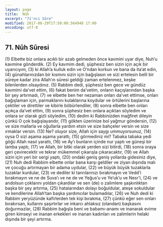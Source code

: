 ```yaml
---
layout: page
title:  Nûh
excerpt: "71'nci Sûre"
modified: 2017-08-29T17:50:00.564948 17:00
encoding: utf-8
---
```


## 71. Nûh Sûresi

(1) Elbette biz onlara acıklı bir azab gelmeden önce kavmini uyar diye, Nuh’u kavmine gönderdik.
(2) Ey kavmim dedi, şüphesiz ben sizin için açık bir uyarıcıyım,
(3) ki Allah’a kulluk edin ve O’ndan korkun ve bana da ita’at edin,
(4) günahlarınızdan bir kısmını sizin için bağışlasın ve sizi ertelesin belli bir süreye kadar zira Allah’ın süresi geldiği zaman ertelenmez, keşke bilenlerden olsaydınız.
(5) Rabbim dedi, şüphesiz ben gece ve gündüz kavmimi da’vet ettim,
(6) fakat benim da’vetim, onların kaçışlarından başka bir şey artırmadı,
(7) ve elbette ben her nezaman onları da’vet ettimse, onları bağışlaman için, parmaklarını kulaklarına koydular ve örtülerini başlarına çektiler ve direttiler ve kibirle böbürlendiler,
(8) sonra elbette ben onları açıkça da’vet ettim,
(9) sonra şüphesiz ben onlara açıktan söyledim ve onlara sır olarak gizli söyledim,
(10) dedim ki Rabbinizden mağfiret dileyin çünkü O çok bağışlayandır,
(11) gökten üzerinize bol yağmur göndersin,
(12) ve size mallarla ve oğullarla yardım etsin ve size bahçeler versin ve size ırmaklar versin. 
(13) Ne? oluyor size, Allah için saygı ummuyorsunuz,
(14) oysa O sizi aşama aşama yarattı,
(15) görmediniz mi? Tabaka tabaka yedi göğü Allah nasıl yarattı, 
(16) ve Ay’ı bunların içinde nur yaptı ve güneşi bir lamba yaptı,
(17) ve Allah, bir bitki olarak yerden sizi bitirdi,
(18) sonra oraya geri çevirecektir ve tekrar mükemmel çıkarışla çıkaracaktır,
(19) ve Allah sizin için yeri bir sergi yaptı,
(20) ondaki geniş geniş yollarda gidesiniz diye,
(21) Nuh dedi Rabbim elbette onlar bana karşı geldiler ve ziyan dışında malı ve çocuğu artırmayan bir adama uydular, 
(22) ve büyük büyük tuzaklarla tuzaklar kurdular,
(23) ve dediler ki tanrılarınızı bırakmayın ve Vedd’i bırakmayın ve ne de Suva’ı ve ne de ve Yeğus’u ve Ye’uk’u ve Nesr’i,
(24) ve andolsun çoklarını yoldan çıkardılar ve sen (de) o zalimlere şaşkınlıktan başka bir şey artırma,
(25) hatalarından dolayı boğuldular, ateşe sokuldular ve kendilerine  Allah’tan başka yardımcılar bulamadılar,
(26) ve Nuh dedi ki Rabbim yeryüzünde kafirlerden tek kişi bırakma,
(27) çünkü eğer sen onları bırakırsan, kullarını şaşırtırlar ve  inkarcı ahlaksız (olandan) başkasını doğurmazlar,
(28) Rabbim bağışla beni ve babamı-anamı ve inanarak evime giren kimseyi ve inanan erkekleri ve inanan kadınları ve zalimlerin helaki dışında bir şeyi artırma.
